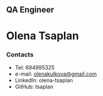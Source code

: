 ## QA Engineer
# Olena Tsaplan

### Contacts

* Tel: 694995325
* e-mail:	olenakulkova@gmail.com
* LinkedIn: olena-tsaplan
* GitHub: tsaplan

